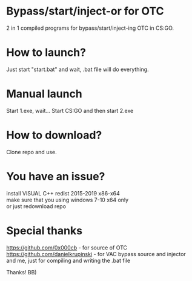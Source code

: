 # Bypass/start/inject-or for OTC
2 in 1 compiled programs for bypass/start/inject-ing OTC in CS:GO.

# How to launch?
Just start "start.bat" and wait, .bat file will do everything.

# Manual launch
Start 1.exe, wait...
Start CS:GO and then start 2.exe

# How to download?
Clone repo and use.

# You have an issue?
install VISUAL C++ redist 2015-2019 x86-x64                            
make sure that you using windows 7-10 x64 only                       
or just redownload repo                     

# Special thanks
https://github.com/0x000cb - for source of OTC                            
https://github.com/danielkrupinski - for VAC bypass source and injector       
and me, just for compiling and writing the .bat file                      

Thanks! BB)
